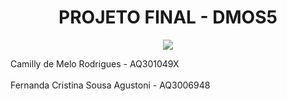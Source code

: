 <h1 align="center"> PROJETO FINAL - DMOS5 </h1>
<p align="center">
<img src="https://img.shields.io/static/v1?label=STATUS&message=CONCLUIDO&color=GREEN&style=for-the-badge"/>
</p>
</head>
<body>
<p>
Camilly de Melo Rodrigues - AQ301049X
<br>
<br>
Fernanda Cristina Sousa Agustoni - AQ3006948
</p>
